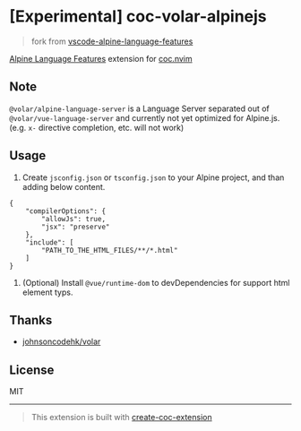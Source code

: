 # [Experimental] coc-volar-alpinejs

> fork from [vscode-alpine-language-features](https://github.com/johnsoncodehk/volar/tree/master/extensions/vscode-alpine-language-features)

[Alpine Language Features](https://marketplace.visualstudio.com/items?itemName=johnsoncodehk.alpine-language-features) extension for [coc.nvim](https://github.com/neoclide/coc.nvim)

## Note

`@volar/alpine-language-server` is a Language Server separated out of `@volar/vue-language-server`  and currently not yet optimized for Alpine.js. (e.g. `x-` directive completion, etc. will not work)

## Usage

1. Create `jsconfig.json` or `tsconfig.json` to your Alpine project, and than adding below content.

```jsonc
{
	"compilerOptions": {
		"allowJs": true,
		"jsx": "preserve"
	},
	"include": [
		"PATH_TO_THE_HTML_FILES/**/*.html"
	]
}
```

1. (Optional) Install `@vue/runtime-dom` to devDependencies for support html element typs.

## Thanks

- [johnsoncodehk/volar](https://github.com/johnsoncodehk/volar)

## License

MIT

---

> This extension is built with [create-coc-extension](https://github.com/fannheyward/create-coc-extension)
